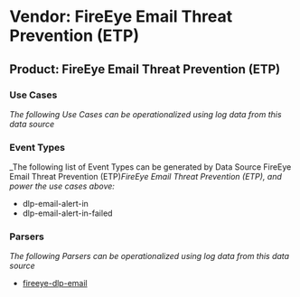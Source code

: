 Vendor: FireEye Email Threat Prevention (ETP)
=============================================
Product: FireEye Email Threat Prevention (ETP)
----------------------------------------------

### Use Cases

_The following Use Cases can be operationalized using log data from this data source_



### Event Types

_The following list of Event Types can be generated by Data Source FireEye Email Threat Prevention (ETP)_FireEye Email Threat Prevention (ETP), and power the use cases above:_

- dlp-email-alert-in
- dlp-email-alert-in-failed


### Parsers

_The following Parsers can be operationalized using log data from this data source_

* [fireeye-dlp-email](parserContent_fireeye-dlp-email.md)
